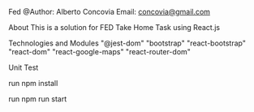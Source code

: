 Fed
@Author: Alberto Concovia Email: concovia@gmail.com

About
This is a solution for FED Take Home Task using React.js 

Technologies and Modules
    "@jest-dom"
    "bootstrap"
    "react-bootstrap"
    "react-dom"
    "react-google-maps"
    "react-router-dom"


Unit Test


run npm install

run npm run start